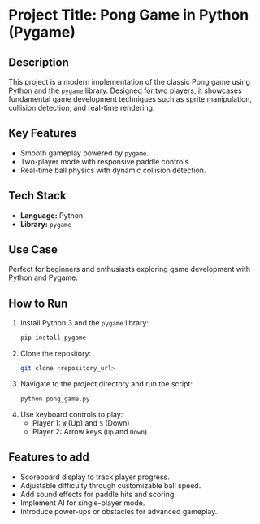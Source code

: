 # Project Title: Pong Game in Python (Pygame)

## Description
This project is a modern implementation of the classic Pong game using Python and the `pygame` library. Designed for two players, it showcases fundamental game development techniques such as sprite manipulation, collision detection, and real-time rendering.

## Key Features
- Smooth gameplay powered by `pygame`.
- Two-player mode with responsive paddle controls.
- Real-time ball physics with dynamic collision detection.

## Tech Stack
- **Language:** Python  
- **Library:** `pygame`

## Use Case
Perfect for beginners and enthusiasts exploring game development with Python and Pygame.

## How to Run
1. Install Python 3 and the `pygame` library:  
   ```bash
   pip install pygame
   ```
2. Clone the repository:
   ```bash
   git clone <repository_url>
   ```
3. Navigate to the project directory and run the script:
   ```bash
   python pong_game.py
   ```
4. Use keyboard controls to play:
    - Player 1: `W` (Up) and `S` (Down)
    - Player 2: Arrow keys (`Up` and `Down`)

## Features to add
- Scoreboard display to track player progress.
- Adjustable difficulty through customizable ball speed.
- Add sound effects for paddle hits and scoring.
- Implement AI for single-player mode.
- Introduce power-ups or obstacles for advanced gameplay.

